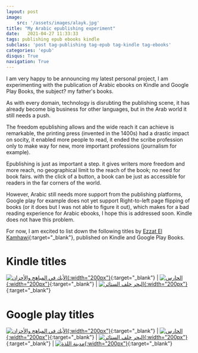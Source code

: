 ```yaml
---
layout: post
image: 
    src: '/assets/images/alayk.jpg'
title: "My Arabic epublishing experiment"
date:   2021-04-27 11:33:33
tags: publishing epub ebooks kindle
subclass: 'post tag-publishing tag-epub tag-kindle tag-ebooks'
categories: 'epub'
disqus: True
navigation: True
---
```


I am very happy to be announcing my latest personal project, I am experimenting with the publication of Arabic ebooks on Kindle and Google Play Books, the subject? my father's books.

As with every domain, technology is disrubting the publishing scene, it has already become big business for other languages, but in the Arab world it still needs a push.

The freedom epublishing allows and the wide reach it can achieve is remarkable, the printing press (invented in the 1400s) had a drastic impact on socity, it enabled more people to read, it ended the scribe profession only to make way for new, more important professions (journalism for example). 

Epublishing is just as important a step. it gives writers more freedom and more reach, no geographical limit to the reach of the book; no need for book fairs. with the click of a button, a book can be just as accessible for readers in the far corners of the world.

However, Arabic still needs more support from the publishing platforms, Google play for example does not yet support Right-to-left page flipping of books (or it does but I was not able to figure it out), which makes for a bad reading experience for Arabic ebooks, I hope this is addressed soon. Kindle does not have this problem.

For now, I am excited to list down the following titles by [Ezzat El Kamhawi](https://en.wikipedia.org/wiki/Ezzat_el_Kamhawi){:target="_blank"}, published on Kindle and Google Play Books.

# Kindle titles

[![الأيك في المباهج والأحزان](/assets/images/alayk.jpg){:width="200px"}](https://alayk.page.link/kindle_alayk){:target="_blank"} | [![الحارس](/assets/images/the_guard.jpg){:width="200px"}](https://alayk.page.link/kindle_guard){:target="_blank"} | [![البحر خلف الستائر](/assets/images/the_sea_behind_the_curtains.jpg){:width="200px"}](https://alayk.page.link/kindle_sea){:target="_blank"}

# Google play titles

[![الأيك في المباهج والأحزان](/assets/images/alayk.jpg){:width="200px"}](https://alayk.page.link/google_alayk){:target="_blank"} | [![الحارس](/assets/images/the_guard.jpg){:width="200px"}](https://alayk.page.link/google_guard){:target="_blank"} | [![البحر خلف الستائر](/assets/images/the_sea_behind_the_curtains.jpg){:width="200px"}](https://alayk.page.link/google_sea){:target="_blank"} | [![مدينة اللذة](/assets/images/city_of_pleasure.jpg){:width="200px"}](https://alayk.page.link/google_city){:target="_blank"}

